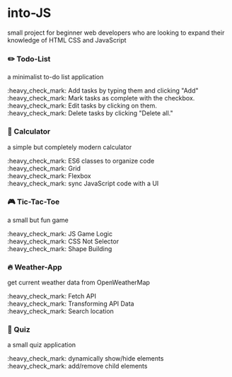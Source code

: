 # into-JS
small project for beginner web developers who are looking to expand their knowledge of HTML CSS and JavaScript

### :pencil2: Todo-List 
<p>a minimalist to-do list application</p>
:heavy_check_mark: Add tasks by typing them and clicking "Add" <br>
:heavy_check_mark: Mark tasks as complete with the checkbox. <br>
:heavy_check_mark: Edit tasks by clicking on them. <br>
:heavy_check_mark: Delete tasks by clicking "Delete all."

### :card_index: Calculator
<p>a simple but completely modern calculator</p>
:heavy_check_mark: ES6 classes to organize code <br>
:heavy_check_mark: Grid <br>
:heavy_check_mark: Flexbox <br>
:heavy_check_mark: sync JavaScript code with a UI

### :video_game: Tic-Tac-Toe
<p>a small but fun game</p>
:heavy_check_mark: JS Game Logic <br>
:heavy_check_mark: CSS Not Selector <br>
:heavy_check_mark: Shape Building

### :fire: Weather-App
<p>get current weather data from OpenWeatherMap</p>
:heavy_check_mark: Fetch API <br>
:heavy_check_mark: Transforming API Data <br>
:heavy_check_mark: Search location

### :memo: Quiz
<p>a small quiz application</p>
:heavy_check_mark: dynamically show/hide elements <br>
:heavy_check_mark: add/remove child elements

